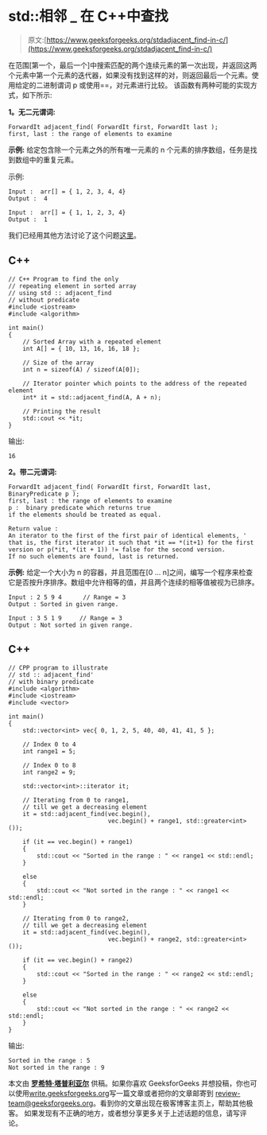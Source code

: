 # std::相邻 _ 在 C++中查找

> 原文:[https://www.geeksforgeeks.org/stdadjacent_find-in-c/](https://www.geeksforgeeks.org/stdadjacent_find-in-c/)

在范围[第一个，最后一个]中搜索匹配的两个连续元素的第一次出现，并返回这两个元素中第一个元素的迭代器，如果没有找到这样的对，则返回最后一个元素。使用给定的二进制谓词 p 或使用==，对元素进行比较。
该函数有两种可能的实现方式，如下所示:

**1。无二元谓词:**

```
ForwardIt adjacent_find( ForwardIt first, ForwardIt last );
first, last : the range of elements to examine
```

**示例:**
给定包含除一个元素之外的所有唯一元素的 n 个元素的排序数组，任务是找到数组中的重复元素。

示例:

```
Input :  arr[] = { 1, 2, 3, 4, 4}
Output :  4

Input :  arr[] = { 1, 1, 2, 3, 4}
Output :  1
```

我们已经用其他方法讨论了这个问题[这里](https://www.geeksforgeeks.org/find-repeating-element-sorted-array-size-n/)。

## C++

```
// C++ Program to find the only
// repeating element in sorted array
// using std :: adjacent_find
// without predicate
#include <iostream>
#include <algorithm>

int main()
{
    // Sorted Array with a repeated element
    int A[] = { 10, 13, 16, 16, 18 };

    // Size of the array
    int n = sizeof(A) / sizeof(A[0]);

    // Iterator pointer which points to the address of the repeated element
    int* it = std::adjacent_find(A, A + n);

    // Printing the result
    std::cout << *it;
}
```

输出:

```
16
```

**2。带二元谓词:**

```
ForwardIt adjacent_find( ForwardIt first, ForwardIt last, BinaryPredicate p );
first, last : the range of elements to examine
p :  binary predicate which returns true 
if the elements should be treated as equal. 

Return value :
An iterator to the first of the first pair of identical elements, '
that is, the first iterator it such that *it == *(it+1) for the first 
version or p(*it, *(it + 1)) != false for the second version.
If no such elements are found, last is returned.
```

**示例:**
给定一个大小为 n 的容器，并且范围在[0 … n]之间，编写一个程序来检查它是否按升序排序。数组中允许相等的值，并且两个连续的相等值被视为已排序。

```
Input : 2 5 9 4      // Range = 3
Output : Sorted in given range.

Input : 3 5 1 9     // Range = 3
Output : Not sorted in given range.
```

## C++

```
// CPP program to illustrate
// std :: adjacent_find'
// with binary predicate
#include <algorithm>
#include <iostream>
#include <vector>

int main()
{
    std::vector<int> vec{ 0, 1, 2, 5, 40, 40, 41, 41, 5 };

    // Index 0 to 4
    int range1 = 5;

    // Index 0 to 8
    int range2 = 9;

    std::vector<int>::iterator it;

    // Iterating from 0 to range1,
    // till we get a decreasing element
    it = std::adjacent_find(vec.begin(),
                            vec.begin() + range1, std::greater<int>());

    if (it == vec.begin() + range1)
    {
        std::cout << "Sorted in the range : " << range1 << std::endl;
    }

    else
    {
        std::cout << "Not sorted in the range : " << range1 << std::endl;
    }

    // Iterating from 0 to range2,
    // till we get a decreasing element
    it = std::adjacent_find(vec.begin(),
                            vec.begin() + range2, std::greater<int>());

    if (it == vec.begin() + range2)
    {
        std::cout << "Sorted in the range : " << range2 << std::endl;
    }

    else
    {
        std::cout << "Not sorted in the range : " << range2 << std::endl;
    }
}
```

输出:

```
Sorted in the range : 5
Not sorted in the range : 9
```

本文由 [**罗希特·塔普利亚尔**](https://www.linkedin.com/in/rohit-thapliyal-515b5913a/) 供稿。如果你喜欢 GeeksforGeeks 并想投稿，你也可以使用[write.geeksforgeeks.org](https://write.geeksforgeeks.org)写一篇文章或者把你的文章邮寄到 review-team@geeksforgeeks.org。看到你的文章出现在极客博客主页上，帮助其他极客。
如果发现有不正确的地方，或者想分享更多关于上述话题的信息，请写评论。